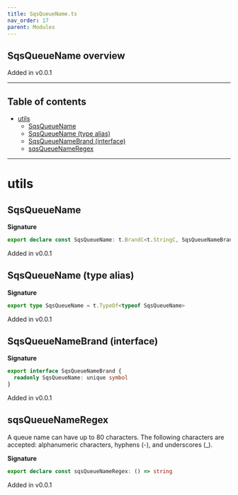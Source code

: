 ```yaml
---
title: SqsQueueName.ts
nav_order: 17
parent: Modules
---
```


## SqsQueueName overview

Added in v0.0.1

---

<h2 class="text-delta">Table of contents</h2>

- [utils](#utils)
  - [SqsQueueName](#sqsqueuename)
  - [SqsQueueName (type alias)](#sqsqueuename-type-alias)
  - [SqsQueueNameBrand (interface)](#sqsqueuenamebrand-interface)
  - [sqsQueueNameRegex](#sqsqueuenameregex)

---

# utils

## SqsQueueName

**Signature**

```ts
export declare const SqsQueueName: t.BrandC<t.StringC, SqsQueueNameBrand>
```

Added in v0.0.1

## SqsQueueName (type alias)

**Signature**

```ts
export type SqsQueueName = t.TypeOf<typeof SqsQueueName>
```

Added in v0.0.1

## SqsQueueNameBrand (interface)

**Signature**

```ts
export interface SqsQueueNameBrand {
  readonly SqsQueueName: unique symbol
}
```

Added in v0.0.1

## sqsQueueNameRegex

A queue name can have up to 80 characters. The following characters
are accepted: alphanumeric characters, hyphens (-), and underscores
(\_).

**Signature**

```ts
export declare const sqsQueueNameRegex: () => string
```

Added in v0.0.1
